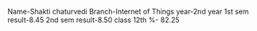 Name-Shakti chaturvedi
Branch-Internet of Things
year-2nd year
1st sem result-8.45
2nd sem result-8.50
class 12th %- 82.25
